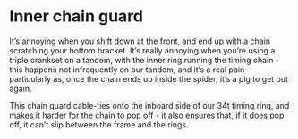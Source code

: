 Inner chain guard
=================
It’s annoying when you shift down at the front, and end up with a chain scratching your bottom bracket.  It’s really annoying when you’re using a triple crankset on a tandem, with the inner ring running the timing chain - this happens not infrequently on our tandem, and it’s a real pain - particularly as, once the chain ends up inside the spider, it’s a pig to get out again.

This chain guard cable-ties onto the inboard side of our 34t timing ring, and makes it harder for the chain to pop off - it also ensures that, if it does pop off, it can’t slip between the frame and the rings.